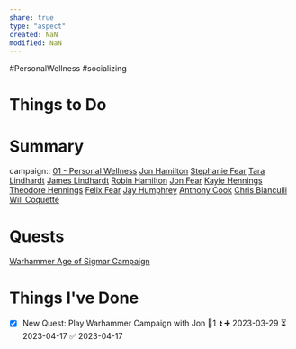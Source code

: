 ```yaml
---
share: true
type: "aspect"
created: NaN 
modified: NaN
---
```

#PersonalWellness #socializing
# Things to Do

# Summary
campaign:: [01 - Personal Wellness](./01%20-%20Personal%20Wellness.md)
[Jon Hamilton](Jon%20Hamilton.md)
[Stephanie Fear](Stephanie%20Fear.md)
[Tara Lindhardt](Tara%20Lindhardt.md)
[James Lindhardt](James%20Lindhardt.md)
[Robin Hamilton](Robin%20Hamilton.md)
[Jon Fear](Jon%20Fear.md)
[Kayle Hennings](Kayle%20Hennings.md)
[Theodore Hennings](Theodore%20Hennings.md)
[Felix Fear](Felix%20Fear.md)
[Jay Humphrey](Jay%20Humphrey.md)
[Anthony Cook](Anthony%20Cook.md)
[Chris Bianculli](Chris%20Bianculli.md)
[Will Coquette](Will%20Coquette.md)
# Quests
[Warhammer Age of Sigmar Campaign](./Warhammer%20Age%20of%20Sigmar%20Campaign.md)
# Things I've Done
- [x] New Quest: Play Warhammer Campaign with Jon 🥄1 ⏫ ➕ 2023-03-29 ⏳ 2023-04-17 ✅ 2023-04-17